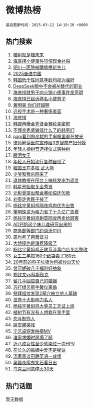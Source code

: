 # 微博热榜

`最后更新时间：2025-03-12 14:18:20 +0800`

## 热门搜索

1. [植树就是植未来](https://m.weibo.cn/search?containerid=100103type%3D1%26t%3D10%26q%3D%23%E6%A4%8D%E6%A0%91%E5%B0%B1%E6%98%AF%E6%A4%8D%E6%9C%AA%E6%9D%A5%23&stream_entry_id=51&isnewpage=1&extparam=seat%3D1%26stream_entry_id%3D51%26c_type%3D51%26dgr%3D0%26cate%3D10103%26pos%3D0%26q%3D%2523%25E6%25A4%258D%25E6%25A0%2591%25E5%25B0%25B1%25E6%2598%25AF%25E6%25A4%258D%25E6%259C%25AA%25E6%259D%25A5%2523%26filter_type%3Drealtimehot%26display_time%3D1741760298%26pre_seqid%3D17417602989080332027554)
1. [海底捞小便事件10倍现金补偿](https://m.weibo.cn/search?containerid=100103type%3D1%26t%3D10%26q%3D%23%E6%B5%B7%E5%BA%95%E6%8D%9E%E5%B0%8F%E4%BE%BF%E4%BA%8B%E4%BB%B610%E5%80%8D%E7%8E%B0%E9%87%91%E8%A1%A5%E5%81%BF%23&stream_entry_id=31&isnewpage=1&extparam=seat%3D1%26stream_entry_id%3D31%26pos%3D0%26dgr%3D0%26realpos%3D1%26flag%3D1%26filter_type%3Drealtimehot%26c_type%3D31%26band_rank%3D1%26lcate%3D5001%26q%3D%2523%25E6%25B5%25B7%25E5%25BA%2595%25E6%258D%259E%25E5%25B0%258F%25E4%25BE%25BF%25E4%25BA%258B%25E4%25BB%25B610%25E5%2580%258D%25E7%258E%25B0%25E9%2587%2591%25E8%25A1%25A5%25E5%2581%25BF%2523%26cate%3D5001%26display_time%3D1741760298%26pre_seqid%3D17417602989080332027554)
1. [铜川一医院被曝偷换新生儿](https://m.weibo.cn/search?containerid=100103type%3D1%26t%3D10%26q%3D%23%E9%93%9C%E5%B7%9D%E4%B8%80%E5%8C%BB%E9%99%A2%E8%A2%AB%E6%9B%9D%E5%81%B7%E6%8D%A2%E6%96%B0%E7%94%9F%E5%84%BF%23&stream_entry_id=31&isnewpage=1&extparam=seat%3D1%26stream_entry_id%3D31%26pos%3D1%26dgr%3D0%26realpos%3D2%26flag%3D0%26filter_type%3Drealtimehot%26c_type%3D31%26band_rank%3D2%26lcate%3D5001%26q%3D%2523%25E9%2593%259C%25E5%25B7%259D%25E4%25B8%2580%25E5%258C%25BB%25E9%2599%25A2%25E8%25A2%25AB%25E6%259B%259D%25E5%2581%25B7%25E6%258D%25A2%25E6%2596%25B0%25E7%2594%259F%25E5%2584%25BF%2523%26cate%3D5001%26display_time%3D1741760298%26pre_seqid%3D17417602989080332027554)
1. [2025奋进中国](https://m.weibo.cn/search?containerid=100103type%3D1%26t%3D10%26q%3D%232025%E5%A5%8B%E8%BF%9B%E4%B8%AD%E5%9B%BD%23&stream_entry_id=31&isnewpage=1&extparam=seat%3D1%26stream_entry_id%3D31%26pos%3D2%26dgr%3D0%26realpos%3D3%26flag%3D0%26filter_type%3Drealtimehot%26c_type%3D31%26band_rank%3D3%26lcate%3D5001%26q%3D%25232025%25E5%25A5%258B%25E8%25BF%259B%25E4%25B8%25AD%25E5%259B%25BD%2523%26cate%3D5001%26display_time%3D1741760298%26pre_seqid%3D17417602989080332027554)
1. [韩国低于性同意年龄均视为强奸](https://m.weibo.cn/search?containerid=100103type%3D1%26t%3D10%26q%3D%23%E9%9F%A9%E5%9B%BD%E4%BD%8E%E4%BA%8E%E6%80%A7%E5%90%8C%E6%84%8F%E5%B9%B4%E9%BE%84%E5%9D%87%E8%A7%86%E4%B8%BA%E5%BC%BA%E5%A5%B8%23&stream_entry_id=31&isnewpage=1&extparam=seat%3D1%26stream_entry_id%3D31%26pos%3D3%26dgr%3D0%26realpos%3D4%26flag%3D1%26filter_type%3Drealtimehot%26c_type%3D31%26band_rank%3D4%26lcate%3D5001%26q%3D%2523%25E9%259F%25A9%25E5%259B%25BD%25E4%25BD%258E%25E4%25BA%258E%25E6%2580%25A7%25E5%2590%258C%25E6%2584%258F%25E5%25B9%25B4%25E9%25BE%2584%25E5%259D%2587%25E8%25A7%2586%25E4%25B8%25BA%25E5%25BC%25BA%25E5%25A5%25B8%2523%26cate%3D5001%26display_time%3D1741760298%26pre_seqid%3D17417602989080332027554)
1. [DeepSeek眼中不会被AI替代的职业](https://m.weibo.cn/search?containerid=100103type%3D1%26t%3D10%26q%3D%23DeepSeek%E7%9C%BC%E4%B8%AD%E4%B8%8D%E4%BC%9A%E8%A2%ABAI%E6%9B%BF%E4%BB%A3%E7%9A%84%E8%81%8C%E4%B8%9A%23&stream_entry_id=31&isnewpage=1&extparam=seat%3D1%26stream_entry_id%3D31%26pos%3D4%26dgr%3D0%26realpos%3D5%26flag%3D1%26filter_type%3Drealtimehot%26c_type%3D31%26band_rank%3D5%26lcate%3D5001%26q%3D%2523DeepSeek%25E7%259C%25BC%25E4%25B8%25AD%25E4%25B8%258D%25E4%25BC%259A%25E8%25A2%25ABAI%25E6%259B%25BF%25E4%25BB%25A3%25E7%259A%2584%25E8%2581%258C%25E4%25B8%259A%2523%26cate%3D5001%26display_time%3D1741760298%26pre_seqid%3D17417602989080332027554)
1. [海底捞就男子向火锅小便事件发声明](https://m.weibo.cn/search?containerid=100103type%3D1%26t%3D10%26q%3D%23%E6%B5%B7%E5%BA%95%E6%8D%9E%E5%B0%B1%E7%94%B7%E5%AD%90%E5%90%91%E7%81%AB%E9%94%85%E5%B0%8F%E4%BE%BF%E4%BA%8B%E4%BB%B6%E5%8F%91%E5%A3%B0%E6%98%8E%23&stream_entry_id=31&isnewpage=1&extparam=seat%3D1%26stream_entry_id%3D31%26pos%3D5%26dgr%3D0%26realpos%3D6%26flag%3D1%26filter_type%3Drealtimehot%26c_type%3D31%26band_rank%3D6%26lcate%3D5001%26q%3D%2523%25E6%25B5%25B7%25E5%25BA%2595%25E6%258D%259E%25E5%25B0%25B1%25E7%2594%25B7%25E5%25AD%2590%25E5%2590%2591%25E7%2581%25AB%25E9%2594%2585%25E5%25B0%258F%25E4%25BE%25BF%25E4%25BA%258B%25E4%25BB%25B6%25E5%258F%2591%25E5%25A3%25B0%25E6%2598%258E%2523%26cate%3D5001%26display_time%3D1741760298%26pre_seqid%3D17417602989080332027554)
1. [海底捞已起诉两名小便男子](https://m.weibo.cn/search?containerid=100103type%3D1%26t%3D10%26q%3D%23%E6%B5%B7%E5%BA%95%E6%8D%9E%E5%B7%B2%E8%B5%B7%E8%AF%89%E4%B8%A4%E5%90%8D%E5%B0%8F%E4%BE%BF%E7%94%B7%E5%AD%90%23&stream_entry_id=31&isnewpage=1&extparam=seat%3D1%26stream_entry_id%3D31%26pos%3D6%26dgr%3D0%26realpos%3D7%26flag%3D1%26filter_type%3Drealtimehot%26c_type%3D31%26band_rank%3D7%26lcate%3D5001%26q%3D%2523%25E6%25B5%25B7%25E5%25BA%2595%25E6%258D%259E%25E5%25B7%25B2%25E8%25B5%25B7%25E8%25AF%2589%25E4%25B8%25A4%25E5%2590%258D%25E5%25B0%258F%25E4%25BE%25BF%25E7%2594%25B7%25E5%25AD%2590%2523%26cate%3D5001%26display_time%3D1741760298%26pre_seqid%3D17417602989080332027554)
1. [黄明昊 你们好甜啊](https://m.weibo.cn/search?containerid=100103type%3D1%26t%3D10%26q%3D%E9%BB%84%E6%98%8E%E6%98%8A+%E4%BD%A0%E4%BB%AC%E5%A5%BD%E7%94%9C%E5%95%8A&stream_entry_id=31&isnewpage=1&extparam=seat%3D1%26stream_entry_id%3D31%26pos%3D7%26dgr%3D0%26realpos%3D8%26flag%3D1%26filter_type%3Drealtimehot%26c_type%3D31%26band_rank%3D8%26lcate%3D5001%26q%3D%25E9%25BB%2584%25E6%2598%258E%25E6%2598%258A%2520%25E4%25BD%25A0%25E4%25BB%25AC%25E5%25A5%25BD%25E7%2594%259C%25E5%2595%258A%26cate%3D5001%26display_time%3D1741760298%26pre_seqid%3D17417602989080332027554)
1. [近视手术是一种奢侈美容](https://m.weibo.cn/search?containerid=100103type%3D1%26t%3D10%26q%3D%23%E8%BF%91%E8%A7%86%E6%89%8B%E6%9C%AF%E6%98%AF%E4%B8%80%E7%A7%8D%E5%A5%A2%E4%BE%88%E7%BE%8E%E5%AE%B9%23&stream_entry_id=31&isnewpage=1&extparam=seat%3D1%26stream_entry_id%3D31%26pos%3D8%26dgr%3D0%26realpos%3D9%26flag%3D0%26filter_type%3Drealtimehot%26c_type%3D31%26band_rank%3D9%26lcate%3D5001%26q%3D%2523%25E8%25BF%2591%25E8%25A7%2586%25E6%2589%258B%25E6%259C%25AF%25E6%2598%25AF%25E4%25B8%2580%25E7%25A7%258D%25E5%25A5%25A2%25E4%25BE%2588%25E7%25BE%258E%25E5%25AE%25B9%2523%26cate%3D5001%26display_time%3D1741760298%26pre_seqid%3D17417602989080332027554)
1. [海底捞](https://m.weibo.cn/search?containerid=100103type%3D1%26t%3D10%26q%3D%E6%B5%B7%E5%BA%95%E6%8D%9E&stream_entry_id=31&isnewpage=1&extparam=seat%3D1%26stream_entry_id%3D31%26pos%3D9%26dgr%3D0%26realpos%3D10%26flag%3D1%26filter_type%3Drealtimehot%26c_type%3D31%26band_rank%3D10%26lcate%3D5001%26q%3D%25E6%25B5%25B7%25E5%25BA%2595%25E6%258D%259E%26cate%3D5001%26display_time%3D1741760298%26pre_seqid%3D17417602989080332027554)
1. [韩媒再曝金秀贤金赛纶亲密照](https://m.weibo.cn/search?containerid=100103type%3D1%26t%3D10%26q%3D%23%E9%9F%A9%E5%AA%92%E5%86%8D%E6%9B%9D%E9%87%91%E7%A7%80%E8%B4%A4%E9%87%91%E8%B5%9B%E7%BA%B6%E4%BA%B2%E5%AF%86%E7%85%A7%23&stream_entry_id=31&isnewpage=1&extparam=seat%3D1%26stream_entry_id%3D31%26pos%3D10%26dgr%3D0%26realpos%3D11%26flag%3D4%26filter_type%3Drealtimehot%26c_type%3D31%26band_rank%3D11%26lcate%3D5001%26q%3D%2523%25E9%259F%25A9%25E5%25AA%2592%25E5%2586%258D%25E6%259B%259D%25E9%2587%2591%25E7%25A7%2580%25E8%25B4%25A4%25E9%2587%2591%25E8%25B5%259B%25E7%25BA%25B6%25E4%25BA%25B2%25E5%25AF%2586%25E7%2585%25A7%2523%26cate%3D5001%26display_time%3D1741760298%26pre_seqid%3D17417602989080332027554)
1. [不懂金秀贤做错什么了的韩男们](https://m.weibo.cn/search?containerid=100103type%3D1%26t%3D10%26q%3D%E4%B8%8D%E6%87%82%E9%87%91%E7%A7%80%E8%B4%A4%E5%81%9A%E9%94%99%E4%BB%80%E4%B9%88%E4%BA%86%E7%9A%84%E9%9F%A9%E7%94%B7%E4%BB%AC&stream_entry_id=31&isnewpage=1&extparam=seat%3D1%26stream_entry_id%3D31%26pos%3D11%26dgr%3D0%26realpos%3D12%26flag%3D1%26filter_type%3Drealtimehot%26c_type%3D31%26band_rank%3D12%26lcate%3D5001%26q%3D%25E4%25B8%258D%25E6%2587%2582%25E9%2587%2591%25E7%25A7%2580%25E8%25B4%25A4%25E5%2581%259A%25E9%2594%2599%25E4%25BB%2580%25E4%25B9%2588%25E4%25BA%2586%25E7%259A%2584%25E9%259F%25A9%25E7%2594%25B7%25E4%25BB%25AC%26cate%3D5001%26display_time%3D1741760298%26pre_seqid%3D17417602989080332027554)
1. [papi看到胡彦斌的手串眼里都在放光](https://m.weibo.cn/search?containerid=100103type%3D1%26t%3D10%26q%3D%23papi%E7%9C%8B%E5%88%B0%E8%83%A1%E5%BD%A6%E6%96%8C%E7%9A%84%E6%89%8B%E4%B8%B2%E7%9C%BC%E9%87%8C%E9%83%BD%E5%9C%A8%E6%94%BE%E5%85%89%23&stream_entry_id=31&isnewpage=1&extparam=seat%3D1%26stream_entry_id%3D31%26pos%3D12%26dgr%3D0%26realpos%3D13%26flag%3D1%26filter_type%3Drealtimehot%26c_type%3D31%26band_rank%3D13%26lcate%3D5001%26q%3D%2523papi%25E7%259C%258B%25E5%2588%25B0%25E8%2583%25A1%25E5%25BD%25A6%25E6%2596%258C%25E7%259A%2584%25E6%2589%258B%25E4%25B8%25B2%25E7%259C%25BC%25E9%2587%258C%25E9%2583%25BD%25E5%259C%25A8%25E6%2594%25BE%25E5%2585%2589%2523%26cate%3D5001%26display_time%3D1741760298%26pre_seqid%3D17417602989080332027554)
1. [律师解读医院宣传给3岁智商产妇分娩](https://m.weibo.cn/search?containerid=100103type%3D1%26t%3D10%26q%3D%23%E5%BE%8B%E5%B8%88%E8%A7%A3%E8%AF%BB%E5%8C%BB%E9%99%A2%E5%AE%A3%E4%BC%A0%E7%BB%993%E5%B2%81%E6%99%BA%E5%95%86%E4%BA%A7%E5%A6%87%E5%88%86%E5%A8%A9%23&stream_entry_id=31&isnewpage=1&extparam=seat%3D1%26stream_entry_id%3D31%26pos%3D13%26dgr%3D0%26realpos%3D14%26flag%3D1%26filter_type%3Drealtimehot%26c_type%3D31%26band_rank%3D14%26lcate%3D5001%26q%3D%2523%25E5%25BE%258B%25E5%25B8%2588%25E8%25A7%25A3%25E8%25AF%25BB%25E5%258C%25BB%25E9%2599%25A2%25E5%25AE%25A3%25E4%25BC%25A0%25E7%25BB%25993%25E5%25B2%2581%25E6%2599%25BA%25E5%2595%2586%25E4%25BA%25A7%25E5%25A6%2587%25E5%2588%2586%25E5%25A8%25A9%2523%26cate%3D5001%26display_time%3D1741760298%26pre_seqid%3D17417602989080332027554)
1. [年轻人植树节选择仪式感种树](https://m.weibo.cn/search?containerid=100103type%3D1%26t%3D10%26q%3D%23%E5%B9%B4%E8%BD%BB%E4%BA%BA%E6%A4%8D%E6%A0%91%E8%8A%82%E9%80%89%E6%8B%A9%E4%BB%AA%E5%BC%8F%E6%84%9F%E7%A7%8D%E6%A0%91%23&stream_entry_id=31&isnewpage=1&extparam=seat%3D1%26stream_entry_id%3D31%26pos%3D14%26dgr%3D0%26realpos%3D15%26adid%3D278944%26flag%3D1%26filter_type%3Drealtimehot%26c_type%3D31%26band_rank%3D15%26lcate%3D5001%26q%3D%2523%25E5%25B9%25B4%25E8%25BD%25BB%25E4%25BA%25BA%25E6%25A4%258D%25E6%25A0%2591%25E8%258A%2582%25E9%2580%2589%25E6%258B%25A9%25E4%25BB%25AA%25E5%25BC%258F%25E6%2584%259F%25E7%25A7%258D%25E6%25A0%2591%2523%26cate%3D5001%26display_time%3D1741760298%26pre_seqid%3D17417602989080332027554)
1. [眼泪女王](https://m.weibo.cn/search?containerid=100103type%3D1%26t%3D10%26q%3D%E7%9C%BC%E6%B3%AA%E5%A5%B3%E7%8E%8B&stream_entry_id=31&isnewpage=1&extparam=seat%3D1%26stream_entry_id%3D31%26pos%3D15%26dgr%3D0%26realpos%3D16%26flag%3D1%26filter_type%3Drealtimehot%26c_type%3D31%26band_rank%3D16%26lcate%3D5001%26q%3D%25E7%259C%25BC%25E6%25B3%25AA%25E5%25A5%25B3%25E7%258E%258B%26cate%3D5001%26display_time%3D1741760298%26pre_seqid%3D17417602989080332027554)
1. [年轻人开始流行各种自带了](https://m.weibo.cn/search?containerid=100103type%3D1%26t%3D10%26q%3D%23%E5%B9%B4%E8%BD%BB%E4%BA%BA%E5%BC%80%E5%A7%8B%E6%B5%81%E8%A1%8C%E5%90%84%E7%A7%8D%E8%87%AA%E5%B8%A6%E4%BA%86%23&stream_entry_id=31&isnewpage=1&extparam=seat%3D1%26stream_entry_id%3D31%26pos%3D16%26dgr%3D0%26realpos%3D17%26flag%3D0%26filter_type%3Drealtimehot%26c_type%3D31%26band_rank%3D17%26lcate%3D5001%26q%3D%2523%25E5%25B9%25B4%25E8%25BD%25BB%25E4%25BA%25BA%25E5%25BC%2580%25E5%25A7%258B%25E6%25B5%2581%25E8%25A1%258C%25E5%2590%2584%25E7%25A7%258D%25E8%2587%25AA%25E5%25B8%25A6%25E4%25BA%2586%2523%26cate%3D5001%26display_time%3D1741760298%26pre_seqid%3D17417602989080332027554)
1. [嘘国王在冬眠 武大靖](https://m.weibo.cn/search?containerid=100103type%3D1%26t%3D10%26q%3D%E5%98%98%E5%9B%BD%E7%8E%8B%E5%9C%A8%E5%86%AC%E7%9C%A0+%E6%AD%A6%E5%A4%A7%E9%9D%96&stream_entry_id=31&isnewpage=1&extparam=seat%3D1%26stream_entry_id%3D31%26pos%3D17%26dgr%3D0%26realpos%3D18%26flag%3D1%26filter_type%3Drealtimehot%26c_type%3D31%26band_rank%3D18%26lcate%3D5001%26q%3D%25E5%2598%2598%25E5%259B%25BD%25E7%258E%258B%25E5%259C%25A8%25E5%2586%25AC%25E7%259C%25A0%2520%25E6%25AD%25A6%25E5%25A4%25A7%25E9%259D%2596%26cate%3D5001%26display_time%3D1741760298%26pre_seqid%3D17417602989080332027554)
1. [少爷和我杀回来了](https://m.weibo.cn/search?containerid=100103type%3D1%26t%3D10%26q%3D%E5%B0%91%E7%88%B7%E5%92%8C%E6%88%91%E6%9D%80%E5%9B%9E%E6%9D%A5%E4%BA%86&stream_entry_id=31&isnewpage=1&extparam=seat%3D1%26stream_entry_id%3D31%26pos%3D18%26dgr%3D0%26realpos%3D19%26flag%3D1%26filter_type%3Drealtimehot%26c_type%3D31%26band_rank%3D19%26lcate%3D5001%26q%3D%25E5%25B0%2591%25E7%2588%25B7%25E5%2592%258C%25E6%2588%2591%25E6%259D%2580%25E5%259B%259E%25E6%259D%25A5%25E4%25BA%2586%26cate%3D5001%26display_time%3D1741760298%26pre_seqid%3D17417602989080332027554)
1. [退休教授在阳台上搞核发电为谣言](https://m.weibo.cn/search?containerid=100103type%3D1%26t%3D10%26q%3D%23%E9%80%80%E4%BC%91%E6%95%99%E6%8E%88%E5%9C%A8%E9%98%B3%E5%8F%B0%E4%B8%8A%E6%90%9E%E6%A0%B8%E5%8F%91%E7%94%B5%E4%B8%BA%E8%B0%A3%E8%A8%80%23&stream_entry_id=31&isnewpage=1&extparam=seat%3D1%26stream_entry_id%3D31%26pos%3D19%26dgr%3D0%26realpos%3D20%26flag%3D32772%26filter_type%3Drealtimehot%26c_type%3D31%26band_rank%3D20%26lcate%3D5001%26q%3D%2523%25E9%2580%2580%25E4%25BC%2591%25E6%2595%2599%25E6%258E%2588%25E5%259C%25A8%25E9%2598%25B3%25E5%258F%25B0%25E4%25B8%258A%25E6%2590%259E%25E6%25A0%25B8%25E5%258F%2591%25E7%2594%25B5%25E4%25B8%25BA%25E8%25B0%25A3%25E8%25A8%2580%2523%26cate%3D5001%26display_time%3D1741760298%26pre_seqid%3D17417602989080332027554)
1. [韩星开始取关金秀贤](https://m.weibo.cn/search?containerid=100103type%3D1%26t%3D10%26q%3D%23%E9%9F%A9%E6%98%9F%E5%BC%80%E5%A7%8B%E5%8F%96%E5%85%B3%E9%87%91%E7%A7%80%E8%B4%A4%23&stream_entry_id=31&isnewpage=1&extparam=seat%3D1%26stream_entry_id%3D31%26pos%3D20%26dgr%3D0%26realpos%3D21%26flag%3D2%26filter_type%3Drealtimehot%26c_type%3D31%26band_rank%3D21%26lcate%3D5001%26q%3D%2523%25E9%259F%25A9%25E6%2598%259F%25E5%25BC%2580%25E5%25A7%258B%25E5%258F%2596%25E5%2585%25B3%25E9%2587%2591%25E7%25A7%2580%25E8%25B4%25A4%2523%26cate%3D5001%26display_time%3D1741760298%26pre_seqid%3D17417602989080332027554)
1. [元彬曾提出帮金赛纶偿还欠款](https://m.weibo.cn/search?containerid=100103type%3D1%26t%3D10%26q%3D%23%E5%85%83%E5%BD%AC%E6%9B%BE%E6%8F%90%E5%87%BA%E5%B8%AE%E9%87%91%E8%B5%9B%E7%BA%B6%E5%81%BF%E8%BF%98%E6%AC%A0%E6%AC%BE%23&stream_entry_id=31&isnewpage=1&extparam=seat%3D1%26stream_entry_id%3D31%26pos%3D21%26dgr%3D0%26realpos%3D22%26flag%3D2%26filter_type%3Drealtimehot%26c_type%3D31%26band_rank%3D22%26lcate%3D5001%26q%3D%2523%25E5%2585%2583%25E5%25BD%25AC%25E6%259B%25BE%25E6%258F%2590%25E5%2587%25BA%25E5%25B8%25AE%25E9%2587%2591%25E8%25B5%259B%25E7%25BA%25B6%25E5%2581%25BF%25E8%25BF%2598%25E6%25AC%25A0%25E6%25AC%25BE%2523%26cate%3D5001%26display_time%3D1741760298%26pre_seqid%3D17417602989080332027554)
1. [刘雯走秀鞋子掉了](https://m.weibo.cn/search?containerid=100103type%3D1%26t%3D10%26q%3D%23%E5%88%98%E9%9B%AF%E8%B5%B0%E7%A7%80%E9%9E%8B%E5%AD%90%E6%8E%89%E4%BA%86%23&stream_entry_id=31&isnewpage=1&extparam=seat%3D1%26stream_entry_id%3D31%26pos%3D22%26dgr%3D0%26realpos%3D23%26flag%3D1%26filter_type%3Drealtimehot%26c_type%3D31%26band_rank%3D23%26lcate%3D5001%26q%3D%2523%25E5%2588%2598%25E9%259B%25AF%25E8%25B5%25B0%25E7%25A7%2580%25E9%259E%258B%25E5%25AD%2590%25E6%258E%2589%25E4%25BA%2586%2523%26cate%3D5001%26display_time%3D1741760298%26pre_seqid%3D17417602989080332027554)
1. [杨铭宇黄焖鸡隔夜鸡肉优先出售](https://m.weibo.cn/search?containerid=100103type%3D1%26t%3D10%26q%3D%23%E6%9D%A8%E9%93%AD%E5%AE%87%E9%BB%84%E7%84%96%E9%B8%A1%E9%9A%94%E5%A4%9C%E9%B8%A1%E8%82%89%E4%BC%98%E5%85%88%E5%87%BA%E5%94%AE%23&stream_entry_id=31&isnewpage=1&extparam=seat%3D1%26stream_entry_id%3D31%26pos%3D23%26dgr%3D0%26realpos%3D24%26flag%3D0%26filter_type%3Drealtimehot%26c_type%3D31%26band_rank%3D24%26lcate%3D5001%26q%3D%2523%25E6%259D%25A8%25E9%2593%25AD%25E5%25AE%2587%25E9%25BB%2584%25E7%2584%2596%25E9%25B8%25A1%25E9%259A%2594%25E5%25A4%259C%25E9%25B8%25A1%25E8%2582%2589%25E4%25BC%2598%25E5%2585%2588%25E5%2587%25BA%25E5%2594%25AE%2523%26cate%3D5001%26display_time%3D1741760298%26pre_seqid%3D17417602989080332027554)
1. [董明珠说为格力省了十几亿广告费](https://m.weibo.cn/search?containerid=100103type%3D1%26t%3D10%26q%3D%23%E8%91%A3%E6%98%8E%E7%8F%A0%E8%AF%B4%E4%B8%BA%E6%A0%BC%E5%8A%9B%E7%9C%81%E4%BA%86%E5%8D%81%E5%87%A0%E4%BA%BF%E5%B9%BF%E5%91%8A%E8%B4%B9%23&stream_entry_id=31&isnewpage=1&extparam=seat%3D1%26stream_entry_id%3D31%26pos%3D24%26dgr%3D0%26realpos%3D25%26flag%3D1%26filter_type%3Drealtimehot%26c_type%3D31%26band_rank%3D25%26lcate%3D5001%26q%3D%2523%25E8%2591%25A3%25E6%2598%258E%25E7%258F%25A0%25E8%25AF%25B4%25E4%25B8%25BA%25E6%25A0%25BC%25E5%258A%259B%25E7%259C%2581%25E4%25BA%2586%25E5%258D%2581%25E5%2587%25A0%25E4%25BA%25BF%25E5%25B9%25BF%25E5%2591%258A%25E8%25B4%25B9%2523%26cate%3D5001%26display_time%3D1741760298%26pre_seqid%3D17417602989080332027554)
1. [杨铭宇黄焖鸡剩菜回收再卖给顾客](https://m.weibo.cn/search?containerid=100103type%3D1%26t%3D10%26q%3D%23%E6%9D%A8%E9%93%AD%E5%AE%87%E9%BB%84%E7%84%96%E9%B8%A1%E5%89%A9%E8%8F%9C%E5%9B%9E%E6%94%B6%E5%86%8D%E5%8D%96%E7%BB%99%E9%A1%BE%E5%AE%A2%23&stream_entry_id=31&isnewpage=1&extparam=seat%3D1%26stream_entry_id%3D31%26pos%3D25%26dgr%3D0%26realpos%3D26%26flag%3D0%26filter_type%3Drealtimehot%26c_type%3D31%26band_rank%3D26%26lcate%3D5001%26q%3D%2523%25E6%259D%25A8%25E9%2593%25AD%25E5%25AE%2587%25E9%25BB%2584%25E7%2584%2596%25E9%25B8%25A1%25E5%2589%25A9%25E8%258F%259C%25E5%259B%259E%25E6%2594%25B6%25E5%2586%258D%25E5%258D%2596%25E7%25BB%2599%25E9%25A1%25BE%25E5%25AE%25A2%2523%26cate%3D5001%26display_time%3D1741760298%26pre_seqid%3D17417602989080332027554)
1. [AD钙奶这个味儿谁研究出来的](https://m.weibo.cn/search?containerid=100103type%3D1%26t%3D10%26q%3DAD%E9%92%99%E5%A5%B6%E8%BF%99%E4%B8%AA%E5%91%B3%E5%84%BF%E8%B0%81%E7%A0%94%E7%A9%B6%E5%87%BA%E6%9D%A5%E7%9A%84&stream_entry_id=31&isnewpage=1&extparam=seat%3D1%26stream_entry_id%3D31%26pos%3D26%26dgr%3D0%26realpos%3D27%26flag%3D0%26filter_type%3Drealtimehot%26c_type%3D31%26band_rank%3D27%26lcate%3D5001%26q%3DAD%25E9%2592%2599%25E5%25A5%25B6%25E8%25BF%2599%25E4%25B8%25AA%25E5%2591%25B3%25E5%2584%25BF%25E8%25B0%2581%25E7%25A0%2594%25E7%25A9%25B6%25E5%2587%25BA%25E6%259D%25A5%25E7%259A%2584%26cate%3D5001%26display_time%3D1741760298%26pre_seqid%3D17417602989080332027554)
1. [商务部等部门约谈沃尔玛](https://m.weibo.cn/search?containerid=100103type%3D1%26t%3D10%26q%3D%23%E5%95%86%E5%8A%A1%E9%83%A8%E7%AD%89%E9%83%A8%E9%97%A8%E7%BA%A6%E8%B0%88%E6%B2%83%E5%B0%94%E7%8E%9B%23&stream_entry_id=31&isnewpage=1&extparam=seat%3D1%26stream_entry_id%3D31%26pos%3D27%26dgr%3D0%26realpos%3D28%26flag%3D1%26filter_type%3Drealtimehot%26c_type%3D31%26band_rank%3D28%26lcate%3D5001%26q%3D%2523%25E5%2595%2586%25E5%258A%25A1%25E9%2583%25A8%25E7%25AD%2589%25E9%2583%25A8%25E9%2597%25A8%25E7%25BA%25A6%25E8%25B0%2588%25E6%25B2%2583%25E5%25B0%2594%25E7%258E%259B%2523%26cate%3D5001%26display_time%3D1741760298%26pre_seqid%3D17417602989080332027554)
1. [周也考了芭蕾证书](https://m.weibo.cn/search?containerid=100103type%3D1%26t%3D10%26q%3D%23%E5%91%A8%E4%B9%9F%E8%80%83%E4%BA%86%E8%8A%AD%E8%95%BE%E8%AF%81%E4%B9%A6%23&stream_entry_id=31&isnewpage=1&extparam=seat%3D1%26stream_entry_id%3D31%26pos%3D28%26dgr%3D0%26realpos%3D29%26flag%3D0%26filter_type%3Drealtimehot%26c_type%3D31%26band_rank%3D29%26lcate%3D5001%26q%3D%2523%25E5%2591%25A8%25E4%25B9%259F%25E8%2580%2583%25E4%25BA%2586%25E8%258A%25AD%25E8%2595%25BE%25E8%25AF%2581%25E4%25B9%25A6%2523%26cate%3D5001%26display_time%3D1741760298%26pre_seqid%3D17417602989080332027554)
1. [大侦探也是消费降级了](https://m.weibo.cn/search?containerid=100103type%3D1%26t%3D10%26q%3D%E5%A4%A7%E4%BE%A6%E6%8E%A2%E4%B9%9F%E6%98%AF%E6%B6%88%E8%B4%B9%E9%99%8D%E7%BA%A7%E4%BA%86&stream_entry_id=31&isnewpage=1&extparam=seat%3D1%26stream_entry_id%3D31%26pos%3D29%26dgr%3D0%26realpos%3D30%26flag%3D1%26filter_type%3Drealtimehot%26c_type%3D31%26band_rank%3D30%26lcate%3D5001%26q%3D%25E5%25A4%25A7%25E4%25BE%25A6%25E6%258E%25A2%25E4%25B9%259F%25E6%2598%25AF%25E6%25B6%2588%25E8%25B4%25B9%25E9%2599%258D%25E7%25BA%25A7%25E4%25BA%2586%26cate%3D5001%26display_time%3D1741760298%26pre_seqid%3D17417602989080332027554)
1. [杨铭宇黄焖鸡正联系涉事门店关店整改](https://m.weibo.cn/search?containerid=100103type%3D1%26t%3D10%26q%3D%23%E6%9D%A8%E9%93%AD%E5%AE%87%E9%BB%84%E7%84%96%E9%B8%A1%E6%AD%A3%E8%81%94%E7%B3%BB%E6%B6%89%E4%BA%8B%E9%97%A8%E5%BA%97%E5%85%B3%E5%BA%97%E6%95%B4%E6%94%B9%23&stream_entry_id=31&isnewpage=1&extparam=seat%3D1%26stream_entry_id%3D31%26pos%3D30%26dgr%3D0%26realpos%3D31%26flag%3D1%26filter_type%3Drealtimehot%26c_type%3D31%26band_rank%3D31%26lcate%3D5001%26q%3D%2523%25E6%259D%25A8%25E9%2593%25AD%25E5%25AE%2587%25E9%25BB%2584%25E7%2584%2596%25E9%25B8%25A1%25E6%25AD%25A3%25E8%2581%2594%25E7%25B3%25BB%25E6%25B6%2589%25E4%25BA%258B%25E9%2597%25A8%25E5%25BA%2597%25E5%2585%25B3%25E5%25BA%2597%25E6%2595%25B4%25E6%2594%25B9%2523%26cate%3D5001%26display_time%3D1741760298%26pre_seqid%3D17417602989080332027554)
1. [女生三年攒160个纸袋卖了180元](https://m.weibo.cn/search?containerid=100103type%3D1%26t%3D10%26q%3D%23%E5%A5%B3%E7%94%9F%E4%B8%89%E5%B9%B4%E6%94%92160%E4%B8%AA%E7%BA%B8%E8%A2%8B%E5%8D%96%E4%BA%86180%E5%85%83%23&stream_entry_id=31&isnewpage=1&extparam=seat%3D1%26stream_entry_id%3D31%26pos%3D31%26dgr%3D0%26realpos%3D32%26flag%3D0%26filter_type%3Drealtimehot%26c_type%3D31%26band_rank%3D32%26lcate%3D5001%26q%3D%2523%25E5%25A5%25B3%25E7%2594%259F%25E4%25B8%2589%25E5%25B9%25B4%25E6%2594%2592160%25E4%25B8%25AA%25E7%25BA%25B8%25E8%25A2%258B%25E5%258D%2596%25E4%25BA%2586180%25E5%2585%2583%2523%26cate%3D5001%26display_time%3D1741760298%26pre_seqid%3D17417602989080332027554)
1. [20年前的电子垃圾为何被炒出天价](https://m.weibo.cn/search?containerid=100103type%3D1%26t%3D10%26q%3D%2320%E5%B9%B4%E5%89%8D%E7%9A%84%E7%94%B5%E5%AD%90%E5%9E%83%E5%9C%BE%E4%B8%BA%E4%BD%95%E8%A2%AB%E7%82%92%E5%87%BA%E5%A4%A9%E4%BB%B7%23&stream_entry_id=31&isnewpage=1&extparam=seat%3D1%26stream_entry_id%3D31%26pos%3D32%26dgr%3D0%26realpos%3D33%26flag%3D0%26filter_type%3Drealtimehot%26c_type%3D31%26band_rank%3D33%26lcate%3D5001%26q%3D%252320%25E5%25B9%25B4%25E5%2589%258D%25E7%259A%2584%25E7%2594%25B5%25E5%25AD%2590%25E5%259E%2583%25E5%259C%25BE%25E4%25B8%25BA%25E4%25BD%2595%25E8%25A2%25AB%25E7%2582%2592%25E5%2587%25BA%25E5%25A4%25A9%25E4%25BB%25B7%2523%26cate%3D5001%26display_time%3D1741760298%26pre_seqid%3D17417602989080332027554)
1. [曾可妮破八千福利好抽象](https://m.weibo.cn/search?containerid=100103type%3D1%26t%3D10%26q%3D%E6%9B%BE%E5%8F%AF%E5%A6%AE%E7%A0%B4%E5%85%AB%E5%8D%83%E7%A6%8F%E5%88%A9%E5%A5%BD%E6%8A%BD%E8%B1%A1&stream_entry_id=31&isnewpage=1&extparam=seat%3D1%26stream_entry_id%3D31%26pos%3D33%26dgr%3D0%26realpos%3D34%26flag%3D1%26filter_type%3Drealtimehot%26c_type%3D31%26band_rank%3D34%26lcate%3D5001%26q%3D%25E6%259B%25BE%25E5%258F%25AF%25E5%25A6%25AE%25E7%25A0%25B4%25E5%2585%25AB%25E5%258D%2583%25E7%25A6%258F%25E5%2588%25A9%25E5%25A5%25BD%25E6%258A%25BD%25E8%25B1%25A1%26cate%3D5001%26display_time%3D1741760298%26pre_seqid%3D17417602989080332027554)
1. [郑钦文vs科斯秋克](https://m.weibo.cn/search?containerid=100103type%3D1%26t%3D10%26q%3D%23%E9%83%91%E9%92%A6%E6%96%87vs%E7%A7%91%E6%96%AF%E7%A7%8B%E5%85%8B%23&stream_entry_id=31&isnewpage=1&extparam=seat%3D1%26stream_entry_id%3D31%26pos%3D34%26dgr%3D0%26realpos%3D35%26flag%3D1%26filter_type%3Drealtimehot%26c_type%3D31%26band_rank%3D35%26lcate%3D5001%26q%3D%2523%25E9%2583%2591%25E9%2592%25A6%25E6%2596%2587vs%25E7%25A7%2591%25E6%2596%25AF%25E7%25A7%258B%25E5%2585%258B%2523%26cate%3D5001%26display_time%3D1741760298%26pre_seqid%3D17417602989080332027554)
1. [留几手回应自己的婚姻](https://m.weibo.cn/search?containerid=100103type%3D1%26t%3D10%26q%3D%23%E7%95%99%E5%87%A0%E6%89%8B%E5%9B%9E%E5%BA%94%E8%87%AA%E5%B7%B1%E7%9A%84%E5%A9%9A%E5%A7%BB%23&stream_entry_id=31&isnewpage=1&extparam=seat%3D1%26stream_entry_id%3D31%26pos%3D35%26dgr%3D0%26realpos%3D36%26flag%3D1%26filter_type%3Drealtimehot%26c_type%3D31%26band_rank%3D36%26lcate%3D5001%26q%3D%2523%25E7%2595%2599%25E5%2587%25A0%25E6%2589%258B%25E5%259B%259E%25E5%25BA%2594%25E8%2587%25AA%25E5%25B7%25B1%25E7%259A%2584%25E5%25A9%259A%25E5%25A7%25BB%2523%26cate%3D5001%26display_time%3D1741760298%26pre_seqid%3D17417602989080332027554)
1. [苏打绿贝斯手馨仪离婚](https://m.weibo.cn/search?containerid=100103type%3D1%26t%3D10%26q%3D%23%E8%8B%8F%E6%89%93%E7%BB%BF%E8%B4%9D%E6%96%AF%E6%89%8B%E9%A6%A8%E4%BB%AA%E7%A6%BB%E5%A9%9A%23&stream_entry_id=31&isnewpage=1&extparam=seat%3D1%26stream_entry_id%3D31%26pos%3D36%26dgr%3D0%26realpos%3D37%26flag%3D1%26filter_type%3Drealtimehot%26c_type%3D31%26band_rank%3D37%26lcate%3D5001%26q%3D%2523%25E8%258B%258F%25E6%2589%2593%25E7%25BB%25BF%25E8%25B4%259D%25E6%2596%25AF%25E6%2589%258B%25E9%25A6%25A8%25E4%25BB%25AA%25E7%25A6%25BB%25E5%25A9%259A%2523%26cate%3D5001%26display_time%3D1741760298%26pre_seqid%3D17417602989080332027554)
1. [祭拜祖坟发现2墓穴被立他人墓碑](https://m.weibo.cn/search?containerid=100103type%3D1%26t%3D10%26q%3D%23%E7%A5%AD%E6%8B%9C%E7%A5%96%E5%9D%9F%E5%8F%91%E7%8E%B02%E5%A2%93%E7%A9%B4%E8%A2%AB%E7%AB%8B%E4%BB%96%E4%BA%BA%E5%A2%93%E7%A2%91%23&stream_entry_id=31&isnewpage=1&extparam=seat%3D1%26stream_entry_id%3D31%26pos%3D37%26dgr%3D0%26realpos%3D38%26flag%3D0%26filter_type%3Drealtimehot%26c_type%3D31%26band_rank%3D38%26lcate%3D5001%26q%3D%2523%25E7%25A5%25AD%25E6%258B%259C%25E7%25A5%2596%25E5%259D%259F%25E5%258F%2591%25E7%258E%25B02%25E5%25A2%2593%25E7%25A9%25B4%25E8%25A2%25AB%25E7%25AB%258B%25E4%25BB%2596%25E4%25BA%25BA%25E5%25A2%2593%25E7%25A2%2591%2523%26cate%3D5001%26display_time%3D1741760298%26pre_seqid%3D17417602989080332027554)
1. [世界十大影响力名人](https://m.weibo.cn/search?containerid=100103type%3D1%26t%3D10%26q%3D%23%E4%B8%96%E7%95%8C%E5%8D%81%E5%A4%A7%E5%BD%B1%E5%93%8D%E5%8A%9B%E5%90%8D%E4%BA%BA%23&stream_entry_id=31&isnewpage=1&extparam=seat%3D1%26stream_entry_id%3D31%26pos%3D38%26dgr%3D0%26realpos%3D39%26flag%3D1%26filter_type%3Drealtimehot%26c_type%3D31%26band_rank%3D39%26lcate%3D5001%26q%3D%2523%25E4%25B8%2596%25E7%2595%258C%25E5%258D%2581%25E5%25A4%25A7%25E5%25BD%25B1%25E5%2593%258D%25E5%258A%259B%25E5%2590%258D%25E4%25BA%25BA%2523%26cate%3D5001%26display_time%3D1741760298%26pre_seqid%3D17417602989080332027554)
1. [杨铭宇黄焖鸡大量员工无证上岗](https://m.weibo.cn/search?containerid=100103type%3D1%26t%3D10%26q%3D%23%E6%9D%A8%E9%93%AD%E5%AE%87%E9%BB%84%E7%84%96%E9%B8%A1%E5%A4%A7%E9%87%8F%E5%91%98%E5%B7%A5%E6%97%A0%E8%AF%81%E4%B8%8A%E5%B2%97%23&stream_entry_id=31&isnewpage=1&extparam=seat%3D1%26stream_entry_id%3D31%26pos%3D39%26dgr%3D0%26realpos%3D40%26flag%3D1%26filter_type%3Drealtimehot%26c_type%3D31%26band_rank%3D40%26lcate%3D5001%26q%3D%2523%25E6%259D%25A8%25E9%2593%25AD%25E5%25AE%2587%25E9%25BB%2584%25E7%2584%2596%25E9%25B8%25A1%25E5%25A4%25A7%25E9%2587%258F%25E5%2591%2598%25E5%25B7%25A5%25E6%2597%25A0%25E8%25AF%2581%25E4%25B8%258A%25E5%25B2%2597%2523%26cate%3D5001%26display_time%3D1741760298%26pre_seqid%3D17417602989080332027554)
1. [植树节有没有人想栽在我手里](https://m.weibo.cn/search?containerid=100103type%3D1%26t%3D10%26q%3D%E6%A4%8D%E6%A0%91%E8%8A%82%E6%9C%89%E6%B2%A1%E6%9C%89%E4%BA%BA%E6%83%B3%E6%A0%BD%E5%9C%A8%E6%88%91%E6%89%8B%E9%87%8C&stream_entry_id=31&isnewpage=1&extparam=seat%3D1%26stream_entry_id%3D31%26pos%3D40%26dgr%3D0%26realpos%3D41%26flag%3D1%26filter_type%3Drealtimehot%26c_type%3D31%26band_rank%3D41%26lcate%3D5001%26q%3D%25E6%25A4%258D%25E6%25A0%2591%25E8%258A%2582%25E6%259C%2589%25E6%25B2%25A1%25E6%259C%2589%25E4%25BA%25BA%25E6%2583%25B3%25E6%25A0%25BD%25E5%259C%25A8%25E6%2588%2591%25E6%2589%258B%25E9%2587%258C%26cate%3D5001%26display_time%3D1741760298%26pre_seqid%3D17417602989080332027554)
1. [恋与制作人](https://m.weibo.cn/search?containerid=100103type%3D1%26t%3D10%26q%3D%E6%81%8B%E4%B8%8E%E5%88%B6%E4%BD%9C%E4%BA%BA&stream_entry_id=31&isnewpage=1&extparam=seat%3D1%26stream_entry_id%3D31%26pos%3D41%26dgr%3D0%26realpos%3D42%26flag%3D1%26filter_type%3Drealtimehot%26c_type%3D31%26band_rank%3D42%26lcate%3D5001%26q%3D%25E6%2581%258B%25E4%25B8%258E%25E5%2588%25B6%25E4%25BD%259C%25E4%25BA%25BA%26cate%3D5001%26display_time%3D1741760298%26pre_seqid%3D17417602989080332027554)
1. [姚安娜哭戏](https://m.weibo.cn/search?containerid=100103type%3D1%26t%3D10%26q%3D%E5%A7%9A%E5%AE%89%E5%A8%9C%E5%93%AD%E6%88%8F&stream_entry_id=31&isnewpage=1&extparam=seat%3D1%26stream_entry_id%3D31%26pos%3D42%26dgr%3D0%26realpos%3D43%26flag%3D0%26filter_type%3Drealtimehot%26c_type%3D31%26band_rank%3D43%26lcate%3D5001%26q%3D%25E5%25A7%259A%25E5%25AE%2589%25E5%25A8%259C%25E5%2593%25AD%25E6%2588%258F%26cate%3D5001%26display_time%3D1741760298%26pre_seqid%3D17417602989080332027554)
1. [宁艺卓短发拍摄MV](https://m.weibo.cn/search?containerid=100103type%3D1%26t%3D10%26q%3D%23%E5%AE%81%E8%89%BA%E5%8D%93%E7%9F%AD%E5%8F%91%E6%8B%8D%E6%91%84MV%23&stream_entry_id=31&isnewpage=1&extparam=seat%3D1%26stream_entry_id%3D31%26pos%3D43%26dgr%3D0%26realpos%3D44%26flag%3D1%26filter_type%3Drealtimehot%26c_type%3D31%26band_rank%3D44%26lcate%3D5001%26q%3D%2523%25E5%25AE%2581%25E8%2589%25BA%25E5%258D%2593%25E7%259F%25AD%25E5%258F%2591%25E6%258B%258D%25E6%2591%2584MV%2523%26cate%3D5001%26display_time%3D1741760298%26pre_seqid%3D17417602989080332027554)
1. [谁家求婚时房塌了啊](https://m.weibo.cn/search?containerid=100103type%3D1%26t%3D10%26q%3D%E8%B0%81%E5%AE%B6%E6%B1%82%E5%A9%9A%E6%97%B6%E6%88%BF%E5%A1%8C%E4%BA%86%E5%95%8A&stream_entry_id=31&isnewpage=1&extparam=seat%3D1%26stream_entry_id%3D31%26pos%3D44%26dgr%3D0%26realpos%3D45%26flag%3D0%26filter_type%3Drealtimehot%26c_type%3D31%26band_rank%3D45%26lcate%3D5001%26q%3D%25E8%25B0%2581%25E5%25AE%25B6%25E6%25B1%2582%25E5%25A9%259A%25E6%2597%25B6%25E6%2588%25BF%25E5%25A1%258C%25E4%25BA%2586%25E5%2595%258A%26cate%3D5001%26display_time%3D1741760298%26pre_seqid%3D17417602989080332027554)
1. [近八成女性至少感染过一次HPV](https://m.weibo.cn/search?containerid=100103type%3D1%26t%3D10%26q%3D%23%E8%BF%91%E5%85%AB%E6%88%90%E5%A5%B3%E6%80%A7%E8%87%B3%E5%B0%91%E6%84%9F%E6%9F%93%E8%BF%87%E4%B8%80%E6%AC%A1HPV%23&stream_entry_id=31&isnewpage=1&extparam=seat%3D1%26stream_entry_id%3D31%26pos%3D45%26dgr%3D0%26realpos%3D46%26flag%3D1%26filter_type%3Drealtimehot%26c_type%3D31%26band_rank%3D46%26lcate%3D5001%26q%3D%2523%25E8%25BF%2591%25E5%2585%25AB%25E6%2588%2590%25E5%25A5%25B3%25E6%2580%25A7%25E8%2587%25B3%25E5%25B0%2591%25E6%2584%259F%25E6%259F%2593%25E8%25BF%2587%25E4%25B8%2580%25E6%25AC%25A1HPV%2523%26cate%3D5001%26display_time%3D1741760298%26pre_seqid%3D17417602989080332027554)
1. [在长久的婚姻中爱不是秘诀](https://m.weibo.cn/search?containerid=100103type%3D1%26t%3D10%26q%3D%23%E5%9C%A8%E9%95%BF%E4%B9%85%E7%9A%84%E5%A9%9A%E5%A7%BB%E4%B8%AD%E7%88%B1%E4%B8%8D%E6%98%AF%E7%A7%98%E8%AF%80%23&stream_entry_id=31&isnewpage=1&extparam=seat%3D1%26stream_entry_id%3D31%26pos%3D46%26dgr%3D0%26realpos%3D47%26flag%3D0%26filter_type%3Drealtimehot%26c_type%3D31%26band_rank%3D47%26lcate%3D5001%26q%3D%2523%25E5%259C%25A8%25E9%2595%25BF%25E4%25B9%2585%25E7%259A%2584%25E5%25A9%259A%25E5%25A7%25BB%25E4%25B8%25AD%25E7%2588%25B1%25E4%25B8%258D%25E6%2598%25AF%25E7%25A7%2598%25E8%25AF%2580%2523%26cate%3D5001%26display_time%3D1741760298%26pre_seqid%3D17417602989080332027554)
1. [汤家凤谈田静英语一成绩](https://m.weibo.cn/search?containerid=100103type%3D1%26t%3D10%26q%3D%23%E6%B1%A4%E5%AE%B6%E5%87%A4%E8%B0%88%E7%94%B0%E9%9D%99%E8%8B%B1%E8%AF%AD%E4%B8%80%E6%88%90%E7%BB%A9%23&stream_entry_id=31&isnewpage=1&extparam=seat%3D1%26stream_entry_id%3D31%26pos%3D47%26dgr%3D0%26realpos%3D48%26flag%3D0%26filter_type%3Drealtimehot%26c_type%3D31%26band_rank%3D48%26lcate%3D5001%26q%3D%2523%25E6%25B1%25A4%25E5%25AE%25B6%25E5%2587%25A4%25E8%25B0%2588%25E7%2594%25B0%25E9%259D%2599%25E8%258B%25B1%25E8%25AF%25AD%25E4%25B8%2580%25E6%2588%2590%25E7%25BB%25A9%2523%26cate%3D5001%26display_time%3D1741760298%26pre_seqid%3D17417602989080332027554)
1. [吴磊夜爬鬼笑石看日出](https://m.weibo.cn/search?containerid=100103type%3D1%26t%3D10%26q%3D%23%E5%90%B4%E7%A3%8A%E5%A4%9C%E7%88%AC%E9%AC%BC%E7%AC%91%E7%9F%B3%E7%9C%8B%E6%97%A5%E5%87%BA%23&stream_entry_id=31&isnewpage=1&extparam=seat%3D1%26stream_entry_id%3D31%26pos%3D48%26dgr%3D0%26realpos%3D49%26flag%3D1%26filter_type%3Drealtimehot%26c_type%3D31%26band_rank%3D49%26lcate%3D5001%26q%3D%2523%25E5%2590%25B4%25E7%25A3%258A%25E5%25A4%259C%25E7%2588%25AC%25E9%25AC%25BC%25E7%25AC%2591%25E7%259F%25B3%25E7%259C%258B%25E6%2597%25A5%25E5%2587%25BA%2523%26cate%3D5001%26display_time%3D1741760298%26pre_seqid%3D17417602989080332027554)
1. [乌克兰同意停火30天](https://m.weibo.cn/search?containerid=100103type%3D1%26t%3D10%26q%3D%23%E4%B9%8C%E5%85%8B%E5%85%B0%E5%90%8C%E6%84%8F%E5%81%9C%E7%81%AB30%E5%A4%A9%23&stream_entry_id=31&isnewpage=1&extparam=seat%3D1%26stream_entry_id%3D31%26pos%3D49%26dgr%3D0%26realpos%3D50%26flag%3D0%26filter_type%3Drealtimehot%26c_type%3D31%26band_rank%3D50%26lcate%3D5001%26q%3D%2523%25E4%25B9%258C%25E5%2585%258B%25E5%2585%25B0%25E5%2590%258C%25E6%2584%258F%25E5%2581%259C%25E7%2581%25AB30%25E5%25A4%25A9%2523%26cate%3D5001%26display_time%3D1741760298%26pre_seqid%3D17417602989080332027554)

## 热门话题

暂无数据
